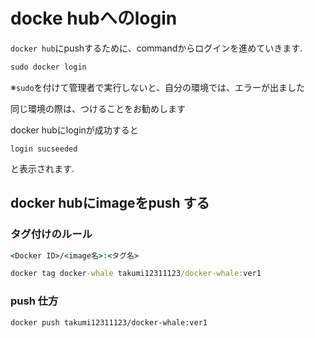 # docke hubへのlogin

`docker hub`にpushするために、commandからログインを進めていきます.


```cmd
sudo docker login
```

※`sudo`を付けて管理者で実行しないと、自分の環境では、エラーが出ました

同じ環境の際は、つけることをお勧めします

docker hubにloginが成功すると

```output
login sucseeded
```

と表示されます.

## docker hubにimageをpush する

### タグ付けのルール

```cmd
<Docker ID>/<image名>:<タグ名>
```

```cmd
docker tag docker-whale takumi12311123/docker-whale:ver1
```

### push 仕方

```how-to-push
docker push takumi12311123/docker-whale:ver1
```
